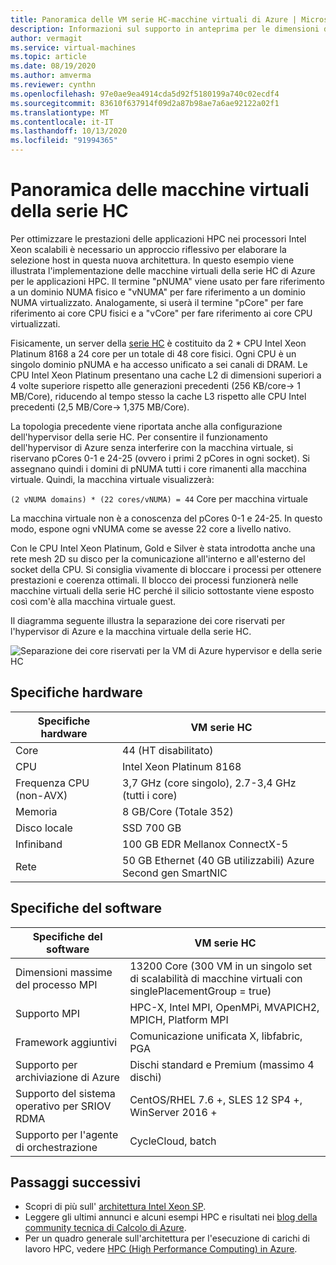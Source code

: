 ```yaml
---
title: Panoramica delle VM serie HC-macchine virtuali di Azure | Microsoft Docs
description: Informazioni sul supporto in anteprima per le dimensioni della macchina virtuale della serie HC in Azure.
author: vermagit
ms.service: virtual-machines
ms.topic: article
ms.date: 08/19/2020
ms.author: amverma
ms.reviewer: cynthn
ms.openlocfilehash: 97e0ae9ea4914cda5d92f5180199a740c02ecdf4
ms.sourcegitcommit: 83610f637914f09d2a87b98ae7a6ae92122a02f1
ms.translationtype: MT
ms.contentlocale: it-IT
ms.lasthandoff: 10/13/2020
ms.locfileid: "91994365"
---
```

# <a name="hc-series-virtual-machine-overview"></a>Panoramica delle macchine virtuali della serie HC

Per ottimizzare le prestazioni delle applicazioni HPC nei processori Intel Xeon scalabili è necessario un approccio riflessivo per elaborare la selezione host in questa nuova architettura. In questo esempio viene illustrata l'implementazione delle macchine virtuali della serie HC di Azure per le applicazioni HPC. Il termine "pNUMA" viene usato per fare riferimento a un dominio NUMA fisico e "vNUMA" per fare riferimento a un dominio NUMA virtualizzato. Analogamente, si userà il termine "pCore" per fare riferimento ai core CPU fisici e a "vCore" per fare riferimento ai core CPU virtualizzati.

Fisicamente, un server della [serie HC](../../hc-series.md) è costituito da 2 * CPU Intel Xeon Platinum 8168 a 24 core per un totale di 48 core fisici. Ogni CPU è un singolo dominio pNUMA e ha accesso unificato a sei canali di DRAM. Le CPU Intel Xeon Platinum presentano una cache L2 di dimensioni superiori a 4 volte superiore rispetto alle generazioni precedenti (256 KB/core-> 1 MB/Core), riducendo al tempo stesso la cache L3 rispetto alle CPU Intel precedenti (2,5 MB/Core-> 1,375 MB/Core).

La topologia precedente viene riportata anche alla configurazione dell'hypervisor della serie HC. Per consentire il funzionamento dell'hypervisor di Azure senza interferire con la macchina virtuale, si riservano pCores 0-1 e 24-25 (ovvero i primi 2 pCores in ogni socket). Si assegnano quindi i domini di pNUMA tutti i core rimanenti alla macchina virtuale. Quindi, la macchina virtuale visualizzerà:

`(2 vNUMA domains) * (22 cores/vNUMA) = 44` Core per macchina virtuale

La macchina virtuale non è a conoscenza del pCores 0-1 e 24-25. In questo modo, espone ogni vNUMA come se avesse 22 core a livello nativo.

Con le CPU Intel Xeon Platinum, Gold e Silver è stata introdotta anche una rete mesh 2D su disco per la comunicazione all'interno e all'esterno del socket della CPU. Si consiglia vivamente di bloccare i processi per ottenere prestazioni e coerenza ottimali. Il blocco dei processi funzionerà nelle macchine virtuali della serie HC perché il silicio sottostante viene esposto così com'è alla macchina virtuale guest.

Il diagramma seguente illustra la separazione dei core riservati per l'hypervisor di Azure e la macchina virtuale della serie HC.

![Separazione dei core riservati per la VM di Azure hypervisor e della serie HC](./media/hc-series-overview/segregation-cores.png)

## <a name="hardware-specifications"></a>Specifiche hardware

| Specifiche hardware          | VM serie HC                     |
|----------------------------------|----------------------------------|
| Core                            | 44 (HT disabilitato)                 |
| CPU                              | Intel Xeon Platinum 8168         |
| Frequenza CPU (non-AVX)          | 3,7 GHz (core singolo), 2.7-3,4 GHz (tutti i core) |
| Memoria                           | 8 GB/Core (Totale 352)            |
| Disco locale                       | SSD 700 GB                       |
| Infiniband                       | 100 GB EDR Mellanox ConnectX-5   |
| Rete                          | 50 GB Ethernet (40 GB utilizzabili) Azure Second gen SmartNIC    |

## <a name="software-specifications"></a>Specifiche del software

| Specifiche del software     |VM serie HC           |
|-----------------------------|-----------------------|
| Dimensioni massime del processo MPI            | 13200 Core (300 VM in un singolo set di scalabilità di macchine virtuali con singlePlacementGroup = true)  |
| Supporto MPI                 | HPC-X, Intel MPI, OpenMPi, MVAPICH2, MPICH, Platform MPI  |
| Framework aggiuntivi       | Comunicazione unificata X, libfabric, PGA |
| Supporto per archiviazione di Azure       | Dischi standard e Premium (massimo 4 dischi) |
| Supporto del sistema operativo per SRIOV RDMA   | CentOS/RHEL 7.6 +, SLES 12 SP4 +, WinServer 2016 +  |
| Supporto per l'agente di orchestrazione        | CycleCloud, batch  |

## <a name="next-steps"></a>Passaggi successivi

- Scopri di più sull' [architettura Intel Xeon SP](https://bit.ly/2RCYkiE).
- Leggere gli ultimi annunci e alcuni esempi HPC e risultati nei [blog della community tecnica di Calcolo di Azure](https://techcommunity.microsoft.com/t5/azure-compute/bg-p/AzureCompute).
- Per un quadro generale sull'architettura per l'esecuzione di carichi di lavoro HPC, vedere [HPC (High Performance Computing) in Azure](/azure/architecture/topics/high-performance-computing/).
